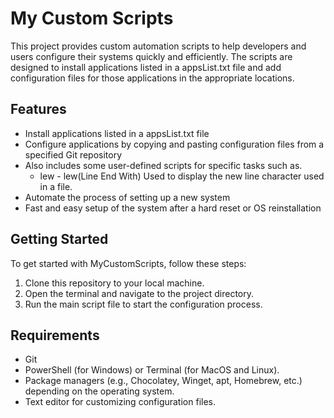 # My Custom Scripts

This project provides custom automation scripts to help developers and users configure their systems quickly and efficiently. The scripts are designed to install applications listed in a appsList.txt file and add configuration files for those applications in the appropriate locations.

## Features

- Install applications listed in a appsList.txt file
- Configure applications by copying and pasting configuration files from a specified Git repository
- Also includes some user-defined scripts for specific tasks such as.
  - lew - lew(Line End With) Used to display the new line character used in a file.
- Automate the process of setting up a new system
- Fast and easy setup of the system after a hard reset or OS reinstallation

## Getting Started

To get started with MyCustomScripts, follow these steps:

1. Clone this repository to your local machine.
2. Open the terminal and navigate to the project directory.
3. Run the main script file to start the configuration process.

## Requirements

- Git
- PowerShell (for Windows) or Terminal (for MacOS and Linux).
- Package managers (e.g., Chocolatey, Winget, apt, Homebrew, etc.) depending on the operating system.
- Text editor for customizing configuration files.
